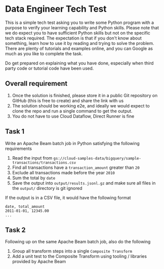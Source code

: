 # Data Engineer Tech Test

This is a simple tech test asking you to write some Python program with a purpose to verify your learning capability and Python skills. 
Please note that we do expect you to have sufficient Python skills but not on the specific tech stack required. The expectation
is that if you don't know about something, learn how to use it by reading and trying to solve the problem. There are 
plenty of tutorials and examples online, and you can Google as much as you like to complete the task. 

Do get prepared on explaining what you have done, especially when third party code or tutorial code have been used.

## Overall requirement
1. Once the solution is finished, please store it in a public Git repository on GitHub (this is free to create) and share the link with us
1. The solution should be working e2e, and ideally we would expect to clone the repo and run a single command to get the output. 
1. You do not have to use Cloud Dataflow, Direct Runner is fine

## Task 1
Write an Apache Beam batch job in Python satisfying the following requirements 
1. Read the input from `gs://cloud-samples-data/bigquery/sample-transactions/transactions.csv`
1. Find all transactions have a `transaction_amount` greater than `20`
1. Exclude all transactions made before the year `2010`
1. Sum the total by `date`
1. Save the output into `output/results.jsonl.gz` and make sure all files in the `output/` directory is git ignored

If the output is in a CSV file, it would have the following format
```
date, total_amount
2011-01-01, 12345.00
...
```

## Task 2
Following up on the same Apache Beam batch job, also do the following 
1. Group all transform steps into a single `Composite Transform`
2. Add a unit test to the Composite Transform using tooling / libraries provided by Apache Beam
